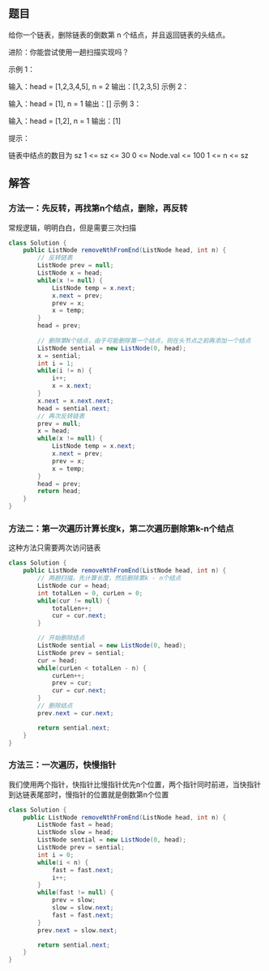 ## 题目

给你一个链表，删除链表的倒数第 n 个结点，并且返回链表的头结点。

进阶：你能尝试使用一趟扫描实现吗？

 

示例 1：


输入：head = [1,2,3,4,5], n = 2
输出：[1,2,3,5]
示例 2：

输入：head = [1], n = 1
输出：[]
示例 3：

输入：head = [1,2], n = 1
输出：[1]


提示：

链表中结点的数目为 sz
1 <= sz <= 30
0 <= Node.val <= 100
1 <= n <= sz

## 解答

### 方法一：先反转，再找第n个结点，删除，再反转

常规逻辑，明明白白，但是需要三次扫描

```java
class Solution {
    public ListNode removeNthFromEnd(ListNode head, int n) {
        // 反转链表
        ListNode prev = null;
        ListNode x = head;
        while(x != null) {
            ListNode temp = x.next;
            x.next = prev;
            prev = x;
            x = temp;
        }
        head = prev;
        
        // 删除第N个结点，由于可能删除第一个结点，则在头节点之前再添加一个结点
        ListNode sential = new ListNode(0, head);
        x = sential;
        int i = 1;
        while(i != n) {
            i++;
            x = x.next;
        }
        x.next = x.next.next;
        head = sential.next;
        // 再次反转链表
        prev = null;
        x = head;
        while(x != null) {
            ListNode temp = x.next;
            x.next = prev;
            prev = x;
            x = temp;
        }
        head = prev;
        return head;
    }
}
```

### 方法二：第一次遍历计算长度k，第二次遍历删除第k-n个结点

这种方法只需要两次访问链表

```java
class Solution {
    public ListNode removeNthFromEnd(ListNode head, int n) {
        // 两趟扫描，先计算长度，然后删除第k - n个结点
        ListNode cur = head;
        int totalLen = 0, curLen = 0;
        while(cur != null) {
            totalLen++;
            cur = cur.next;
        }

        // 开始删除结点
        ListNode sential = new ListNode(0, head);
        ListNode prev = sential;
        cur = head;
        while(curLen < totalLen - n) {
            curLen++;
            prev = cur;
            cur = cur.next;
        }
        // 删除结点
        prev.next = cur.next;

        return sential.next;
    }
}
```

### 方法三：一次遍历，快慢指针

我们使用两个指针，快指针比慢指针优先n个位置，两个指针同时前进，当快指针到达链表尾部时，慢指针的位置就是倒数第n个位置

```java
class Solution {
    public ListNode removeNthFromEnd(ListNode head, int n) {
        ListNode fast = head;
        ListNode slow = head;
        ListNode sential = new ListNode(0, head);
        ListNode prev = sential;
        int i = 0;
        while(i < n) {
            fast = fast.next;
            i++;
        }
        while(fast != null) {
            prev = slow;
            slow = slow.next;
            fast = fast.next;
        }
        prev.next = slow.next;

        return sential.next;
    }
}
```



